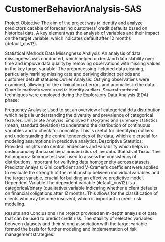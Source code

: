 # CustomerBehaviorAnalysis-SAS
Project Objective
The aim of the project was to identify and analyze predictors capable of forecasting customers' credit defaults based on historical data. A key element was the analysis of variables and their impact on the target variable, which indicates default after 12 months (default_cus12).

Statistical Methods
Data Missingness Analysis: An analysis of data missingness was conducted, which helped understand data stability over time and improve data quality by removing observations with missing values in the key target variable. The preprocessing included data cleaning, particularly marking missing data and deriving distinct periods and customer default statuses
Outlier Analysis: Outlying observations were examined, allowing for the elimination of errors and anomalies in the data. Quartile methods were used to identify outliers.
Several statistical techniques were employed during the Exploratory Data Analysis (EDA) phase:

Frequency Analysis: Used to get an overview of categorical data distribution which helps in understanding the diversity and prevalence of categorical features.
Univariate Analysis: Employed histograms and summary statistics (mean, standard deviation) to understand the distribution of continuous variables and to check for normality. This is useful for identifying outliers and understanding the central tendencies of the data, which are crucial for modeling assumptions in predictive analytics.
Descriptive Statistics: Provided insights into central tendencies and variability which helps in understanding the baseline characteristics of the data.
Statistical Tests: The Kolmogorov-Smirnov test was used to assess the consistency of distributions, important for verifying data homogeneity across datasets.
Predictor Analysis: Gini coefficient and V-Cramer’s coefficient were applied to evaluate the strength of the relationship between individual variables and the target variable, crucial for building an effective predictive model.
Dependent Variable
The dependent variable (default_cus12) is a categorical/binary (qualitative) variable indicating whether a client defaults on financial obligations after 12 months. This allows for the classification of clients who may become insolvent, which is important in credit risk modeling.

Results and Conclusions
The project provided an in-depth analysis of data that can be used to predict credit risk. The stability of selected variables between datasets and their strong association with the target variable formed the basis for further modeling and implementation of risk management strategies.
